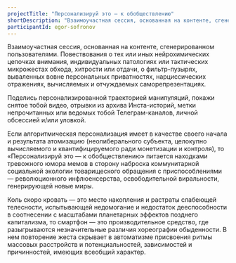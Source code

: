 ```yaml
---
projectTitle: "Персонализируй это — к обобществлению"
shortDescription: "Взаимоучастная сессия, основанная на контенте, сгенерированном пользователями."
participantId: egor-sofronov
---
```


Взаимоучастная сессия, основанная на контенте, сгенерированном пользователями. Повествования о тех или иных нейрохимических цепочках внимания, индивидуальных патологиях или тактических микрожестах обхода, хитрости или отдачи, о фильтр-пузырях, вываленных вовне персональных приватностях, нарциссических отражениях, вычисляемых и отчуждаемых саморепрезентациях.

Поделись персонализированной траекторией манипуляций, покажи снятое тобой видео, отрывки из архива Инста-историй, метки непрочитанных или ведомых тобой Телеграм-каналов, личной обсессией и/или уловкой.

Если алгоритмическая персонализация имеет в качестве своего начала и результата атомизацию (неолиберального субъекта, целокупно вычисляемого и квантифицируемого ради монетизации и контроля), то «Персонализируй это — к обобществлению» питается находками тревожного юмора мемов в сторону наброска коммунитарной социальной экологии товарищеского обращения с приспособлениями — революционного инфлюенсерства, освободительной виральности, генерирующей новые миры.

Коль скоро кровать — это место накопления и растраты слабеющей телесности, испытывающей недомогание и недостаток дееспособности в соотнесении с масштабами планетарных эффектов позднего капитализма, то смартфон — это производительное средство, где разыгрываются незначительные различия хореографии обыденности. В нем повторение жеста скрывает в автоматизме присвоения ритмы массовых расстройств и потенциальностей, зависимостей и причинностей, имеющих всеобщий характер.
